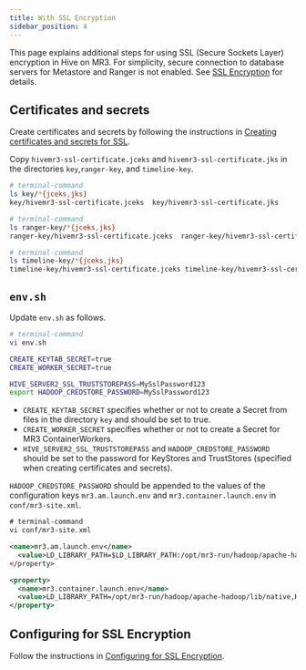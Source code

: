 ```yaml
---
title: With SSL Encryption
sidebar_position: 4
---
```


This page explains additional steps for 
using SSL (Secure Sockets Layer) encryption in Hive on MR3.
For simplicity,
secure connection to database servers for Metastore and Ranger is not enabled.
See [SSL Encryption](/docs/guides/ssl/) for details.

## Certificates and secrets

Create certificates and secrets by following the instructions in
[Creating certificates and secrets for SSL](../common/create-ssl).

Copy `hivemr3-ssl-certificate.jceks` and `hivemr3-ssl-certificate.jks`
in the directories `key`,`ranger-key`, and `timeline-key`.

```sh
# terminal-command
ls key/*{jceks,jks}
key/hivemr3-ssl-certificate.jceks  key/hivemr3-ssl-certificate.jks

# terminal-command
ls ranger-key/*{jceks,jks}
ranger-key/hivemr3-ssl-certificate.jceks  ranger-key/hivemr3-ssl-certificate.jks

# terminal-command
ls timeline-key/*{jceks,jks}
timeline-key/hivemr3-ssl-certificate.jceks timeline-key/hivemr3-ssl-certificate.jks
```

## `env.sh`

Update `env.sh` as follows.

```sh
# terminal-command
vi env.sh

CREATE_KEYTAB_SECRET=true
CREATE_WORKER_SECRET=true

HIVE_SERVER2_SSL_TRUSTSTOREPASS=MySslPassword123
export HADOOP_CREDSTORE_PASSWORD=MySslPassword123
``` 

* `CREATE_KEYTAB_SECRET` specifies whether or not to create a Secret from files in the directory `key`
and should be set to true.
* `CREATE_WORKER_SECRET` specifies whether or not to create a Secret for MR3 ContainerWorkers.
* `HIVE_SERVER2_SSL_TRUSTSTOREPASS` and `HADOOP_CREDSTORE_PASSWORD` should be set to the password for KeyStores and TrustStores (specified when creating certificates and secrets).

`HADOOP_CREDSTORE_PASSWORD` should be appended to the values of the configuration keys `mr3.am.launch.env` and `mr3.container.launch.env`
in `conf/mr3-site.xml`.

```xml
# terminal-command
vi conf/mr3-site.xml

<name>mr3.am.launch.env</name>
  <value>LD_LIBRARY_PATH=$LD_LIBRARY_PATH:/opt/mr3-run/hadoop/apache-hadoop/lib/native,HADOOP_CREDSTORE_PASSWORD,AWS_ACCESS_KEY_ID,AWS_SECRET_ACCESS_KEY,AWS_REGION</value>
</property>

<property>
  <name>mr3.container.launch.env</name>
  <value>LD_LIBRARY_PATH=/opt/mr3-run/hadoop/apache-hadoop/lib/native,HADOOP_CREDSTORE_PASSWORD,AWS_ACCESS_KEY_ID,AWS_SECRET_ACCESS_KEY,AWS_REGION</value>
</property>
```

## Configuring for SSL Encryption

Follow the instructions in [Configuring for SSL Encryption](../common/configure-ssl).

